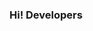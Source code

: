 ### Hi! Developers 

<!--
**khushishikhu/khushishikhu** is a ✨ _special_ ✨ repository because its `README.md` (this file) appears on your GitHub profile.


